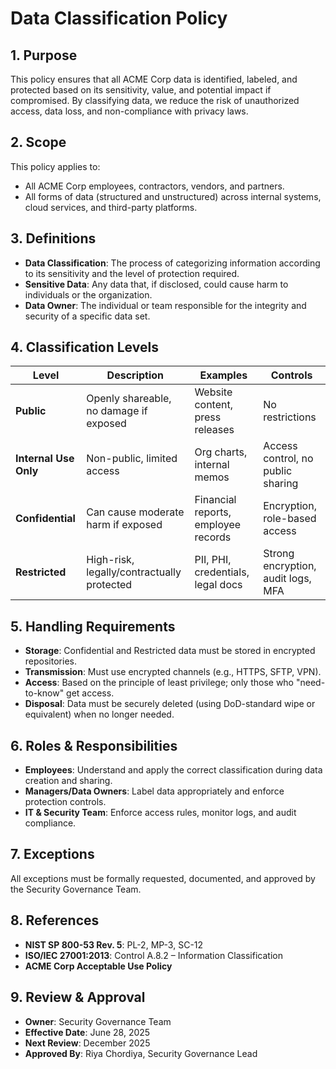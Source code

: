 # Data Classification Policy

## 1. Purpose
This policy ensures that all ACME Corp data is identified, labeled, and protected based on its sensitivity, value, and potential impact if compromised. By classifying data, we reduce the risk of unauthorized access, data loss, and non-compliance with privacy laws.

## 2. Scope
This policy applies to:
- All ACME Corp employees, contractors, vendors, and partners.
- All forms of data (structured and unstructured) across internal systems, cloud services, and third-party platforms.

## 3. Definitions
- **Data Classification**: The process of categorizing information according to its sensitivity and the level of protection required.
- **Sensitive Data**: Any data that, if disclosed, could cause harm to individuals or the organization.
- **Data Owner**: The individual or team responsible for the integrity and security of a specific data set.

## 4. Classification Levels

| Level | Description | Examples | Controls |
|-------|-------------|----------|----------|
| **Public** | Openly shareable, no damage if exposed | Website content, press releases | No restrictions |
| **Internal Use Only** | Non-public, limited access | Org charts, internal memos | Access control, no public sharing |
| **Confidential** | Can cause moderate harm if exposed | Financial reports, employee records | Encryption, role-based access |
| **Restricted** | High-risk, legally/contractually protected | PII, PHI, credentials, legal docs | Strong encryption, audit logs, MFA |

## 5. Handling Requirements
- **Storage**: Confidential and Restricted data must be stored in encrypted repositories.
- **Transmission**: Must use encrypted channels (e.g., HTTPS, SFTP, VPN).
- **Access**: Based on the principle of least privilege; only those who "need-to-know" get access.
- **Disposal**: Data must be securely deleted (using DoD-standard wipe or equivalent) when no longer needed.

## 6. Roles & Responsibilities
- **Employees**: Understand and apply the correct classification during data creation and sharing.
- **Managers/Data Owners**: Label data appropriately and enforce protection controls.
- **IT & Security Team**: Enforce access rules, monitor logs, and audit compliance.

## 7. Exceptions
All exceptions must be formally requested, documented, and approved by the Security Governance Team.

## 8. References
- **NIST SP 800-53 Rev. 5**: PL-2, MP-3, SC-12  
- **ISO/IEC 27001:2013**: Control A.8.2 – Information Classification  
- **ACME Corp Acceptable Use Policy**

## 9. Review & Approval
- **Owner**: Security Governance Team  
- **Effective Date**: June 28, 2025  
- **Next Review**: December 2025  
- **Approved By**: Riya Chordiya, Security Governance Lead
